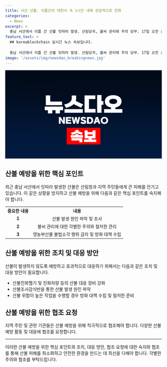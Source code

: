 ```yaml
---
title: 서산 산불, 이틀간의 대천사 속 1시간 내에 성공적으로 진화
categories:
  - News
excerpt: >
  충남 서산에서 이틀 간 산불 잇따라 발생. 산림당국, 불씨 관리에 주의 당부. 17일 오전 산불진화헬기, 진화차량, 인력 동원해 빠르게 진압. 산불 발생 원인과 피해 면적 조사 예정. 작은 불씨도 소홀히하면 대형 산불 위험 경고. 화재 발생 위험이 높은 작업 전 방화 대책 수립 요청. ※CBS노컷뉴스 제보 E-mail: jebo@cbs.co.kr, 카카오톡: @노컷뉴스, 사이트: https://url.kr/b71afn
feature_text: >
  ## koreablockchain 실시간 뉴스 속보입니다.

  충남 서산에서 이틀 간 산불 잇따라 발생. 산림당국, 불씨 관리에 주의 당부. 17일 오전 산불진화헬기, 진화차량, 인력 동원해 빠르게 진압. 산불 발생 원인과 피해 면적 조사 예정. 작은 불씨도 소홀히하면 대형 산불 위험 경고. 화재 발생 위험이 높은 작업 전 방화 대책 수립 요청. ※CBS노컷뉴스 제보 E-mail: jebo@cbs.co.kr, 카카오톡: @노컷뉴스, 사이트: https://url.kr/b71afn
image: '/assets/img/newsdao_breakingnews.jpg'
---
```


<p><img src="/assets/img/newsdao_breakingnews.jpg" alt="koreablockchain 속보" /></p>

<h2 data-ke-size="size26">산불 예방을 위한 핵심 포인트</h2>

<p data-ke-size="size16">최근 충남 서산에서 잇따라 발생한 산불은 산림청과 지역 주민들에게 큰 피해를 안기고 있습니다. 이 같은 상황을 방지하고 산불 예방을 위해 다음과 같은 핵심 포인트를 숙지해야 합니다.</p>

<table>
<tbody>
<tr>
<td style="text-align: center; height: 17px;"><b>중요한 내용</b></td>
<td style="text-align: center; height: 17px;"><b>내용</b></td>
</tr>
<tr>
<td style="text-align: center; height: 17px;"><b>1</b></td>
<td style="text-align: center; height: 17px;">산불 발생 원인 파악 및 조사</td>
</tr>
<tr>
<td style="text-align: center; height: 17px;"><b>2</b></td>
<td style="text-align: center; height: 17px;">불씨 관리에 대한 각별한 주의와 철저한 관리</td>
</tr>
<tr>
<td style="text-align: center; height: 17px;"><b>3</b></td>
<td style="text-align: center; height: 17px;">영농부산물 불법소각 행위 금지 및 방화 대책 수립</td>
</tr>
</tbody>
</table>

<h2 data-ke-size="size26">산불 예방을 위한 조치 및 대응 방안</h2>

<p data-ke-size="size16">산불이 발생하지 않도록 예방하고 효과적으로 대응하기 위해서는 다음과 같은 조치 및 대응 방안이 필요합니다.</p>

<ul>
  <li>산불진화헬기 및 진화차량 등의 산불 대응 장비 강화</li>
  <li>산불조사감식반을 통한 산불 발생 원인 파악</li>
  <li>산불 위험이 높은 작업을 수행할 경우 방화 대책 수립 및 철저한 준비</li>
</ul>

<h2 data-ke-size="size26">산불 예방을 위한 협조 요청</h2>

<p data-ke-size="size16">지역 주민 및 관련 기관들은 산불 예방을 위해 적극적으로 협조해야 합니다. 다양한 산불 예방 활동 및 대응에 협조를 요청합니다. </p>

<hr>

<p data-ke-size="size16">이러한 산불 예방을 위한 핵심 포인트와 조치, 대응 방안, 협조 요청에 대한 숙지와 협조를 통해 산불 피해를 최소화하고 안전한 환경을 만드는 데 최선을 다해야 합니다. 각별한 주의와 협조를 부탁드립니다.</p>

